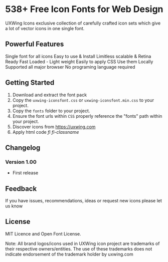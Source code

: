 # 538+ Free Icon Fonts for Web Design

UXWing Icons exclusive collection of carefully crafted icon sets which give a lot of vector icons in one single font.

## Powerful Features
Single font for all icons
Easy to use & Install
Limitless scalable & Retina Ready
Fast Loaded - Light weight
Easily to apply CSS
Use them Locally
Supported all major browser
No programing language required


## Getting Started
 1. Download and extract the font pack
 2. Copy the `uxwing-iconsfont.css` or `uxwing-iconsfont.min.css` to your project.
 3. Copy the `fonts` folder to your project.
 4. Ensure the font urls within `CSS` properly reference the "fonts" path within your project.
 5. Discover icons from https://uxwing.com
 6. Apply html code <i>fi fi-classname</i>

## Changelog
### Version 1.00
- First release


## Feedback
If you have issues, recommendations, ideas or request new icons please let us know


## License
MIT Licence and Open Font License.

Note: All brand logos/icons used in UXWing icon project are trademarks of their respective owners/entities. The use of these trademarks does not indicate endorsement of the trademark holder by uxwing.com
